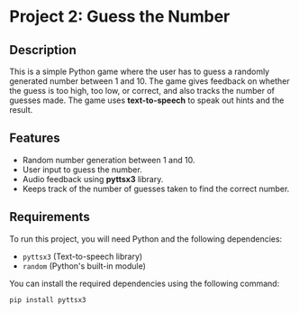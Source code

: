# Project 2: Guess the Number

## Description
This is a simple Python game where the user has to guess a randomly generated number between 1 and 10. The game gives feedback on whether the guess is too high, too low, or correct, and also tracks the number of guesses made. The game uses **text-to-speech** to speak out hints and the result.

## Features
- Random number generation between 1 and 10.
- User input to guess the number.
- Audio feedback using **pyttsx3** library.
- Keeps track of the number of guesses taken to find the correct number.
  
## Requirements
To run this project, you will need Python and the following dependencies:

- `pyttsx3` (Text-to-speech library)
- `random` (Python's built-in module)

You can install the required dependencies using the following command:

```bash
pip install pyttsx3
